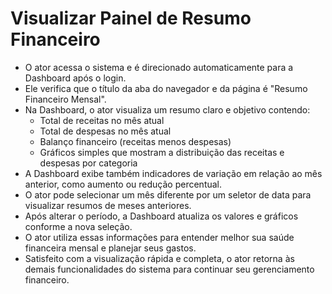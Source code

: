 # Visualizar Painel de Resumo Financeiro

- O ator acessa o sistema e é direcionado automaticamente para a Dashboard após o login.
- Ele verifica que o título da aba do navegador e da página é "Resumo Financeiro Mensal".
- Na Dashboard, o ator visualiza um resumo claro e objetivo contendo:
    - Total de receitas no mês atual
    - Total de despesas no mês atual
    - Balanço financeiro (receitas menos despesas)
    - Gráficos simples que mostram a distribuição das receitas e despesas por categoria
- A Dashboard exibe também indicadores de variação em relação ao mês anterior, como aumento ou redução percentual.
- O ator pode selecionar um mês diferente por um seletor de data para visualizar resumos de meses anteriores.
- Após alterar o período, a Dashboard atualiza os valores e gráficos conforme a nova seleção.
- O ator utiliza essas informações para entender melhor sua saúde financeira mensal e planejar seus gastos.
- Satisfeito com a visualização rápida e completa, o ator retorna às demais funcionalidades do sistema para continuar seu gerenciamento financeiro.
